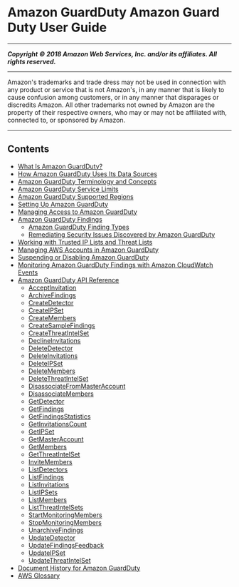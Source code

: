 # Amazon GuardDuty Amazon Guard Duty User Guide

-----
*****Copyright &copy; 2018 Amazon Web Services, Inc. and/or its affiliates. All rights reserved.*****

-----
Amazon's trademarks and trade dress may not be used in 
     connection with any product or service that is not Amazon's, 
     in any manner that is likely to cause confusion among customers, 
     or in any manner that disparages or discredits Amazon. All other 
     trademarks not owned by Amazon are the property of their respective
     owners, who may or may not be affiliated with, connected to, or 
     sponsored by Amazon.

-----
## Contents
+ [What Is Amazon GuardDuty?](what-is-guardduty.md)
+ [How Amazon GuardDuty Uses Its Data Sources](guardduty_data-sources.md)
+ [Amazon GuardDuty Terminology and Concepts](guardduty_concepts.md)
+ [Amazon GuardDuty Service Limits](guardduty_limits.md)
+ [Amazon GuardDuty Supported Regions](guardduty_regions.md)
+ [Setting Up Amazon GuardDuty](guardduty_settingup.md)
+ [Managing Access to Amazon GuardDuty](guardduty_managing_access.md)
+ [Amazon GuardDuty Findings](guardduty_findings.md)
   + [Amazon GuardDuty Finding Types](guardduty_finding-types.md)
   + [Remediating Security Issues Discovered by Amazon GuardDuty](guardduty_remediate.md)
+ [Working with Trusted IP Lists and Threat Lists](guardduty_upload_lists.md)
+ [Managing AWS Accounts in Amazon GuardDuty](guardduty_accounts.md)
+ [Suspending or Disabling Amazon GuardDuty](guardduty_suspend-disable.md)
+ [Monitoring Amazon GuardDuty Findings with Amazon CloudWatch Events](guardduty_findings_cloudwatch.md)
+ [Amazon GuardDuty API Reference](guardduty_api_ref.md)
   + [AcceptInvitation](accept-invitation.md)
   + [ArchiveFindings](archive-findings.md)
   + [CreateDetector](create-detector.md)
   + [CreateIPSet](create-ip-set.md)
   + [CreateMembers](create-members.md)
   + [CreateSampleFindings](create-sample-findings.md)
   + [CreateThreatIntelSet](create-threat-intel-set.md)
   + [DeclineInvitations](decline-invitations.md)
   + [DeleteDetector](delete-detector.md)
   + [DeleteInvitations](delete-invitations.md)
   + [DeleteIPSet](delete-ip-set.md)
   + [DeleteMembers](delete-members.md)
   + [DeleteThreatIntelSet](delete-threat-intel-set.md)
   + [DisassociateFromMasterAccount](disassociate-from-master-account.md)
   + [DisassociateMembers](disassociate-members.md)
   + [GetDetector](get-detector.md)
   + [GetFindings](get-findings.md)
   + [GetFindingsStatistics](get-findings-statistics.md)
   + [GetInvitationsCount](get-invitations-count.md)
   + [GetIPSet](get-ip-set.md)
   + [GetMasterAccount](get-master-account.md)
   + [GetMembers](get-members.md)
   + [GetThreatIntelSet](get-threat-intel-set.md)
   + [InviteMembers](invite-members.md)
   + [ListDetectors](list-detectors.md)
   + [ListFindings](list-findings.md)
   + [ListInvitations](list-invitations.md)
   + [ListIPSets](list-ip-set.md)
   + [ListMembers](list-members.md)
   + [ListThreatIntelSets](list-threat-intel-set.md)
   + [StartMonitoringMembers](start-monitoring-members.md)
   + [StopMonitoringMembers](stop-monitoring-members.md)
   + [UnarchiveFindings](unarchive_findings.md)
   + [UpdateDetector](update-detector.md)
   + [UpdateFindingsFeedback](update-findings-feedback.md)
   + [UpdateIPSet](update-ip-set.md)
   + [UpdateThreatIntelSet](update-threat-intel-set.md)
+ [Document History for Amazon GuardDuty](doc-history.md)
+ [AWS Glossary](glossary.md)
